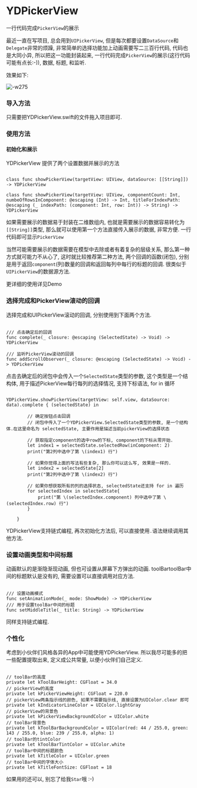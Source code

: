# YDPickerView
一行代码完成`PickerView`的展示

最近一直在写项目, 总会用到`UIPickerView`, 但是每次都要设置`DataSource`和`Delegate`非常的烦躁, 非常简单的选择功能加上动画需要写二三百行代码, 代码也是大同小异, 所以把这一功能封装起来, 一行代码完成`PickerView`的展示(这行代码可能有点长:-)), 数据, 标题, 和监听. 

效果如下:

![-w275](http://zhaoyanda-git.oss-cn-beijing.aliyuncs.com/YDPickerView.gif)

### 导入方法
只需要把YDPickerView.swift的文件拖入项目即可.

### 使用方法

#### 初始化和展示
YDPickerView 提供了两个设置数据并展示的方法

<pre><code>
class func showPickerView(targetView: UIView, dataSource: [[String]]) -> YDPickerView
    
class func showPickerView(targetView: UIView, componentCount: Int, numbeOfRowsInComponent: @escaping (Int) -> Int, titleForIndexPath: @escaping (_ indexPath: (component: Int, row: Int)) -> String) -> YDPickerView
</code></pre>

如果需要展示的数据易于封装在二维数组内, 也就是需要展示的数据容易转化为`[[String]]`类型, 那么就可以使用第一个方法直接传入展示的数据, 非常方便. 一行代码即可显示`PickerView`

当然可能需要展示的数据需要在模型中去除或者有着复杂的层级关系, 那么第一种方式就可能力不从心了, 这时就比较推荐第二种方法, 两个回调的函数(闭包), 分别是用于返回`component`(列)数量的回调和返回每列中每行的标题的回调. 很类似于`UIPickerView`的数据源方法.

更详细的使用详见Demo

### 选择完成和PickerView滚动的回调

选择完成和UIPickerView滚动的回调, 分别使用到下面两个方法.

<pre><code>
/// 点击确定后的回调
func complete(_ closure: @escaping (SelectedState) -> Void) -> YDPickerView

/// 监听PickerView滚动的回调
func addScrollObserver(_ closure: @escaping (SelectedState) -> Void) -> YDPickerView
</code></pre>

点击去确定后的闭包中会传入一个`SelectedState`类型的参数, 这个类型是一个结构体, 用于描述PickerView每行每列的选择情况, 支持下标语法, for in 循环

<pre><code>
YDPickerView.showPickerView(targetView: self.view, dataSource: data).complete { (selectedState) in
        
        // 确定按钮点击回调
        // 闭包中传入了一个YDPickerView.SelectedState类型的参数, 是一个结构体.在这里命名为 selectedState, 主要作用是描述当前pickerView的选择状态
        
        // 获取指定component的选中row的下标, component的下标从零开始.
        let index1 = selectedState.selectedRow(inComponent: 2)
        print("第2列中选中了第 \(index1) 行")
        
        // 如果你觉得上面的写法有些复杂, 那么你可以这么写, 效果是一样的.
        let index2 = selectedState[2]
        print("第2列中选中了第 \(index2) 行")
        
        // 如果你想获取所有的列的选择状态, selectedState还支持 for in 遍历
        for selectedIndex in selectedState{
            print("第 \(selectedIndex.component) 列中选中了第 \(selectedIndex.row) 行")
        }
        
    }
</code></pre>

YDPickerView支持链式编程, 再次初始化方法后, 可以直接使用`.`语法继续调用其他方法.

### 设置动画类型和中间标题

动画默认的是渐隐渐现动画, 但也可设置从屏幕下方弹出的动画.
toolBartoolBar中间的标题默认是没有的, 需要设置可以直接调用对应方法.

<pre><code>
/// 设置动画模式
func setAnimationMode(_ mode: ShowMode) -> YDPickerView
/// 用于设置toolBar中间的标题
func setMiddleTitle(_ title: String) -> YDPickerView
</code></pre>
同样支持链式编程.

### 个性化
考虑到小伙伴们风格各异的App中可能使用YDPickerView. 所以我尽可能多的把一些配置提取出来, 定义成公共常量, 以便小伙伴们自己定义.

<pre><code>
// toolBar的高度
private let kToolBarHeight: CGFloat = 34.0
// pickerView的高度
private let kPickerViewHeight: CGFloat = 220.0
// pickerView两条指示线的颜色, 如果不需要指示线, 直接设置为UIColor.clear 即可
private let kIndicatorLineColor = UIColor.lightGray
// pickerView的背景色
private let kPickerViewBackgroundColor = UIColor.white
// toolBar背景色
private let kToolBarBackgroundColor = UIColor(red: 44 / 255.0, green: 143 / 255.0, blue: 239 / 255.0, alpha: 1)
// toolBar的tintColor
private let kToolBarTintColor = UIColor.white
// toolBar中间的标题颜色
private let kTitleColor = UIColor.green
// toolBar中间的字体大小
private let kTitleFontSize: CGFloat = 18
</code></pre>

如果用的还可以, 别忘了给我`Star`哦 :-)





